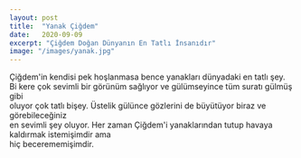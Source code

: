 ```yaml
---
layout: post
title:  "Yanak Çiğdem"
date:   2020-09-09
excerpt: "Çiğdem Doğan Dünyanın En Tatlı İnsanıdır"
image: "/images/yanak.jpg"
---
```


Çiğdem'in kendisi pek hoşlanmasa bence yanakları dünyadaki en tatlı şey.  
Bi kere çok sevimli bir görünüm sağlıyor ve gülümseyince tüm suratı gülmüş gibi  
oluyor çok tatlı bişey. Üstelik gülünce gözlerini de büyütüyor biraz ve görebileceğiniz  
en sevimli şey oluyor. Her zaman Çiğdem'i yanaklarından tutup havaya kaldırmak istemişimdir ama  
hiç becerememişimdir.  
